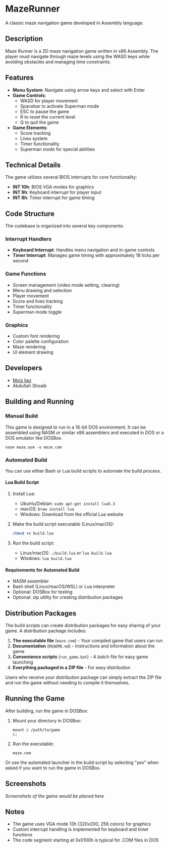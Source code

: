 # MazeRunner

A classic maze navigation game developed in Assembly language.

## Description

Maze Runner is a 2D maze navigation game written in x86 Assembly. The player must navigate through maze levels using the WASD keys while avoiding obstacles and managing time constraints.

## Features

- **Menu System**: Navigate using arrow keys and select with Enter
- **Game Controls**:
  - WASD for player movement
  - Spacebar to activate Superman mode
  - ESC to pause the game
  - R to reset the current level
  - Q to quit the game
- **Game Elements**:
  - Score tracking
  - Lives system
  - Timer functionality
  - Superman mode for special abilities

## Technical Details

The game utilizes several BIOS interrupts for core functionality:
- **INT 10h**: BIOS VGA modes for graphics
- **INT 9h**: Keyboard interrupt for player input
- **INT 8h**: Timer interrupt for game timing

## Code Structure

The codebase is organized into several key components:

### Interrupt Handlers
- **Keyboard Interrupt**: Handles menu navigation and in-game controls
- **Timer Interrupt**: Manages game timing with approximately 18 ticks per second

### Game Functions
- Screen management (video mode setting, clearing)
- Menu drawing and selection
- Player movement
- Score and lives tracking
- Timer functionality
- Superman mode toggle

### Graphics
- Custom font rendering
- Color palette configuration
- Maze rendering
- UI element drawing

## Developers

- [Moiz Ijaz](https://github.com/Moeezijaz1)
- Abdullah Shoaib

## Building and Running

### Manual Build
This game is designed to run in a 16-bit DOS environment. It can be assembled using NASM or similar x86 assemblers and executed in DOS or a DOS emulator like DOSBox.

```
nasm maze.asm -o maze.com
```

### Automated Build

You can use either Bash or Lua build scripts to automate the build process.

#### Lua Build Script

1. Install Lua:
   - Ubuntu/Debian: `sudo apt-get install lua5.3`
   - macOS: `brew install lua`
   - Windows: Download from the official Lua website

2. Make the build script executable (Linux/macOS):
   ```bash
   chmod +x build.lua
   ```

3. Run the build script:
   - Linux/macOS: `./build.lua` or `lua build.lua`
   - Windows: `lua build.lua`


#### Requirements for Automated Build
- NASM assembler
- Bash shell (Linux/macOS/WSL) or Lua interpreter
- Optional: DOSBox for testing
- Optional: zip utility for creating distribution packages

## Distribution Packages

The build scripts can create distribution packages for easy sharing of your game. A distribution package includes:

1. **The executable file** (`maze.com`) - Your compiled game that users can run
2. **Documentation** (`README.md`) - Instructions and information about the game
3. **Convenience scripts** (`run_game.bat`) - A batch file for easy game launching
4. **Everything packaged in a ZIP file** - For easy distribution

Users who receive your distribution package can simply extract the ZIP file and run the game without needing to compile it themselves.

## Running the Game

After building, run the game in DOSBox:

1. Mount your directory in DOSBox:
   ```
   mount c /path/to/game
   c:
   ```

2. Run the executable:
   ```
   maze.com
   ```

Or use the automated launcher in the build script by selecting "yes" when asked if you want to run the game in DOSBox.

## Screenshots

*Screenshots of the game would be placed here*

## Notes

- The game uses VGA mode 13h (320x200, 256 colors) for graphics
- Custom interrupt handling is implemented for keyboard and timer functions
- The code segment starting at 0x0100h is typical for .COM files in DOS
